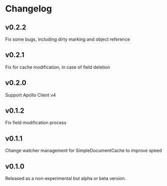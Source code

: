 # Changelog

## v0.2.2

Fix some bugs, including dirty marking and object reference

## v0.2.1

Fix for cache modification, in case of field deletion

## v0.2.0

Support Apollo Client v4

## v0.1.2

Fix field modification process

## v0.1.1

Change watcher management for SimpleDocumentCache to improve speed

## v0.1.0

Released as a non-experimental but alpha or beta version.
